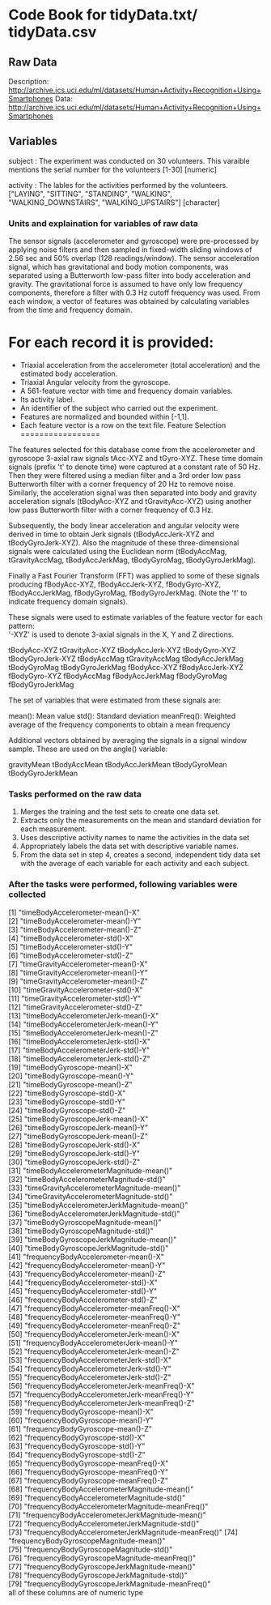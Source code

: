 # Code Book for tidyData.txt/ tidyData.csv
## Raw Data
Description:
http://archive.ics.uci.edu/ml/datasets/Human+Activity+Recognition+Using+Smartphones
Data:
http://archive.ics.uci.edu/ml/datasets/Human+Activity+Recognition+Using+Smartphones

## Variables
subject : The experiment was conducted on 30 volunteers. This varaible mentions the serial number for the volunteers [1-30] [numeric]

activity : The lables for the activities performed by the volunteers. ["LAYING", "SITTING", "STANDING", "WALKING", "WALKING_DOWNSTAIRS", "WALKING_UPSTAIRS"] [character]

### Units and explaination for variables of raw data
The sensor signals (accelerometer and gyroscope) were pre-processed by applying noise filters and then sampled in fixed-width sliding windows of 2.56 sec and 50% overlap (128 readings/window). The sensor acceleration signal, which has gravitational and body motion components, was separated using a Butterworth low-pass filter into body acceleration and gravity. The gravitational force is assumed to have only low frequency components, therefore a filter with 0.3 Hz cutoff frequency was used. From each window, a vector of features was obtained by calculating variables from the time and frequency domain. 

For each record it is provided:
======================================

- Triaxial acceleration from the accelerometer (total acceleration) and the estimated body acceleration.
- Triaxial Angular velocity from the gyroscope. 
- A 561-feature vector with time and frequency domain variables. 
- Its activity label. 
- An identifier of the subject who carried out the experiment.
- Features are normalized and bounded within [-1,1].
- Each feature vector is a row on the text file.
Feature Selection 
=================

The features selected for this database come from the accelerometer and gyroscope 3-axial raw signals tAcc-XYZ and tGyro-XYZ. These time domain signals (prefix 't' to denote time) were captured at a constant rate of 50 Hz. Then they were filtered using a median filter and a 3rd order low pass Butterworth filter with a corner frequency of 20 Hz to remove noise. Similarly, the acceleration signal was then separated into body and gravity acceleration signals (tBodyAcc-XYZ and tGravityAcc-XYZ) using another low pass Butterworth filter with a corner frequency of 0.3 Hz. 

Subsequently, the body linear acceleration and angular velocity were derived in time to obtain Jerk signals (tBodyAccJerk-XYZ and tBodyGyroJerk-XYZ). Also the magnitude of these three-dimensional signals were calculated using the Euclidean norm (tBodyAccMag, tGravityAccMag, tBodyAccJerkMag, tBodyGyroMag, tBodyGyroJerkMag). 

Finally a Fast Fourier Transform (FFT) was applied to some of these signals producing fBodyAcc-XYZ, fBodyAccJerk-XYZ, fBodyGyro-XYZ, fBodyAccJerkMag, fBodyGyroMag, fBodyGyroJerkMag. (Note the 'f' to indicate frequency domain signals). 

These signals were used to estimate variables of the feature vector for each pattern:  
'-XYZ' is used to denote 3-axial signals in the X, Y and Z directions.

tBodyAcc-XYZ
tGravityAcc-XYZ
tBodyAccJerk-XYZ
tBodyGyro-XYZ
tBodyGyroJerk-XYZ
tBodyAccMag
tGravityAccMag
tBodyAccJerkMag
tBodyGyroMag
tBodyGyroJerkMag
fBodyAcc-XYZ
fBodyAccJerk-XYZ
fBodyGyro-XYZ
fBodyAccMag
fBodyAccJerkMag
fBodyGyroMag
fBodyGyroJerkMag

The set of variables that were estimated from these signals are: 

mean(): Mean value
std(): Standard deviation
meanFreq(): Weighted average of the frequency components to obtain a mean frequency

Additional vectors obtained by averaging the signals in a signal window sample. These are used on the angle() variable:

gravityMean
tBodyAccMean
tBodyAccJerkMean
tBodyGyroMean
tBodyGyroJerkMean

### Tasks performed on the raw data
1. Merges the training and the test sets to create one data set.
2. Extracts only the measurements on the mean and standard deviation for each measurement.
3. Uses descriptive activity names to name the activities in the data set
4. Appropriately labels the data set with descriptive variable names.
5. From the data set in step 4, creates a second, independent tidy data set with the average of each variable for each activity and each subject.

### After the tasks were performed, following variables were collected
 [1] "timeBodyAccelerometer-mean()-X"                    
 [2] "timeBodyAccelerometer-mean()-Y"                    
 [3] "timeBodyAccelerometer-mean()-Z"                    
 [4] "timeBodyAccelerometer-std()-X"                     
 [5] "timeBodyAccelerometer-std()-Y"                     
 [6] "timeBodyAccelerometer-std()-Z"                     
 [7] "timeGravityAccelerometer-mean()-X"                 
 [8] "timeGravityAccelerometer-mean()-Y"                 
 [9] "timeGravityAccelerometer-mean()-Z"                 
[10] "timeGravityAccelerometer-std()-X"                  
[11] "timeGravityAccelerometer-std()-Y"                  
[12] "timeGravityAccelerometer-std()-Z"                  
[13] "timeBodyAccelerometerJerk-mean()-X"                
[14] "timeBodyAccelerometerJerk-mean()-Y"                
[15] "timeBodyAccelerometerJerk-mean()-Z"                
[16] "timeBodyAccelerometerJerk-std()-X"                 
[17] "timeBodyAccelerometerJerk-std()-Y"                 
[18] "timeBodyAccelerometerJerk-std()-Z"                 
[19] "timeBodyGyroscope-mean()-X"                        
[20] "timeBodyGyroscope-mean()-Y"                        
[21] "timeBodyGyroscope-mean()-Z"                        
[22] "timeBodyGyroscope-std()-X"                         
[23] "timeBodyGyroscope-std()-Y"                         
[24] "timeBodyGyroscope-std()-Z"                         
[25] "timeBodyGyroscopeJerk-mean()-X"                    
[26] "timeBodyGyroscopeJerk-mean()-Y"                    
[27] "timeBodyGyroscopeJerk-mean()-Z"                    
[28] "timeBodyGyroscopeJerk-std()-X"                     
[29] "timeBodyGyroscopeJerk-std()-Y"                     
[30] "timeBodyGyroscopeJerk-std()-Z"                     
[31] "timeBodyAccelerometerMagnitude-mean()"             
[32] "timeBodyAccelerometerMagnitude-std()"              
[33] "timeGravityAccelerometerMagnitude-mean()"          
[34] "timeGravityAccelerometerMagnitude-std()"           
[35] "timeBodyAccelerometerJerkMagnitude-mean()"         
[36] "timeBodyAccelerometerJerkMagnitude-std()"          
[37] "timeBodyGyroscopeMagnitude-mean()"                 
[38] "timeBodyGyroscopeMagnitude-std()"                  
[39] "timeBodyGyroscopeJerkMagnitude-mean()"             
[40] "timeBodyGyroscopeJerkMagnitude-std()"              
[41] "frequencyBodyAccelerometer-mean()-X"               
[42] "frequencyBodyAccelerometer-mean()-Y"               
[43] "frequencyBodyAccelerometer-mean()-Z"               
[44] "frequencyBodyAccelerometer-std()-X"                
[45] "frequencyBodyAccelerometer-std()-Y"                
[46] "frequencyBodyAccelerometer-std()-Z"                
[47] "frequencyBodyAccelerometer-meanFreq()-X"           
[48] "frequencyBodyAccelerometer-meanFreq()-Y"           
[49] "frequencyBodyAccelerometer-meanFreq()-Z"           
[50] "frequencyBodyAccelerometerJerk-mean()-X"           
[51] "frequencyBodyAccelerometerJerk-mean()-Y"           
[52] "frequencyBodyAccelerometerJerk-mean()-Z"           
[53] "frequencyBodyAccelerometerJerk-std()-X"            
[54] "frequencyBodyAccelerometerJerk-std()-Y"            
[55] "frequencyBodyAccelerometerJerk-std()-Z"            
[56] "frequencyBodyAccelerometerJerk-meanFreq()-X"       
[57] "frequencyBodyAccelerometerJerk-meanFreq()-Y"       
[58] "frequencyBodyAccelerometerJerk-meanFreq()-Z"       
[59] "frequencyBodyGyroscope-mean()-X"                   
[60] "frequencyBodyGyroscope-mean()-Y"                   
[61] "frequencyBodyGyroscope-mean()-Z"                   
[62] "frequencyBodyGyroscope-std()-X"                    
[63] "frequencyBodyGyroscope-std()-Y"                    
[64] "frequencyBodyGyroscope-std()-Z"                    
[65] "frequencyBodyGyroscope-meanFreq()-X"               
[66] "frequencyBodyGyroscope-meanFreq()-Y"               
[67] "frequencyBodyGyroscope-meanFreq()-Z"               
[68] "frequencyBodyAccelerometerMagnitude-mean()"        
[69] "frequencyBodyAccelerometerMagnitude-std()"         
[70] "frequencyBodyAccelerometerMagnitude-meanFreq()"    
[71] "frequencyBodyAccelerometerJerkMagnitude-mean()"    
[72] "frequencyBodyAccelerometerJerkMagnitude-std()"     
[73] "frequencyBodyAccelerometerJerkMagnitude-meanFreq()"
[74] "frequencyBodyGyroscopeMagnitude-mean()"            
[75] "frequencyBodyGyroscopeMagnitude-std()"             
[76] "frequencyBodyGyroscopeMagnitude-meanFreq()"        
[77] "frequencyBodyGyroscopeJerkMagnitude-mean()"        
[78] "frequencyBodyGyroscopeJerkMagnitude-std()"         
[79] "frequencyBodyGyroscopeJerkMagnitude-meanFreq()"  
all of these columns are of numeric type